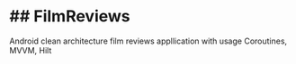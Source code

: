 # ## FilmReviews
Android clean architecture film reviews appllication with usage Coroutines, MVVM, Hilt
